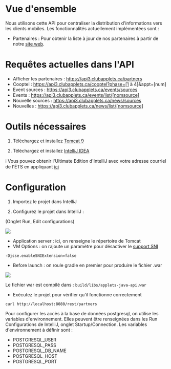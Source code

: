 Vue d'ensemble
========
Nous utilisons cette API pour centraliser la distribution d'informations vers les clients mobiles.
Les fonctionnalités actuellement implémentées sont :

* Partenaires : Pour obtenir la liste à jour de nos partenaires à partir de notre [site web](clubapplets.ca/partenaires).

Requêtes actuelles dans l'API
========
- Afficher les partenaires : https://api3.clubapplets.ca/partners 
- Cooptel : https://api3.clubapplets.ca/cooptel?phase=[1 à 4]&appt=[num]
- Event sources : https://api3.clubapplets.ca/events/sources
- Events : https://api3.clubapplets.ca/events/list/[nomsource]
- Nouvelle sources : https://api3.clubapplets.ca/news/sources
- Nouvelles : https://api3.clubapplets.ca/news/list/[nomsource]

Outils nécessaires
==========
1) Téléchargez et installez [Tomcat 9](https://tomcat.apache.org/ )

2) Téléchargez et installez [IntelliJ IDEA](https://www.jetbrains.com/idea/download/)

:information_source:  Vous pouvez obtenir l'Ultimate Edition d'IntelliJ avec votre adresse courriel de l'ÉTS en appliquant [ici](https://www.jetbrains.com/student/)

Configuration
==========

1) Importez le projet dans IntelliJ

2) Configurez le projet dans IntelliJ :

(Onglet Run, Edit configurations)

![](http://i.imgur.com/6VkXJ7Y.png)

* Application server : ici, on renseigne le répertoire de Tomcat
* VM Options : on rajoute un paramètre pour désactiver le [support SNI](http://stackoverflow.com/questions/7615645/ssl-handshake-alert-unrecognized-name-error-since-upgrade-to-java-1-7-0)

```
-Djsse.enableSNIExtension=false
```
* Before launch : on roule gradle en premier pour produire le fichier .war

![](http://i.imgur.com/1uREKZW.png?1)

Le fichier war est compilé dans : `build/libs/applets-java-api.war`

* Exécutez le projet pour vérifier qu'il fonctionne correctement
```
curl http://localhost:8080/rest/partners
```

Pour configurer les accès à la base de données postgresql, on utilise les variables d'environnement.
Elles peuvent être renseignées dans les Run Configurations de IntelliJ, onglet Startup/Connection.
Les variables d'environnement à définir sont : 
* POSTGRESQL_USER
* POSTGRESQL_PASS
* POSTGRESQL_DB_NAME
* POSTGRESQL_HOST
* POSTGRESQL_PORT

